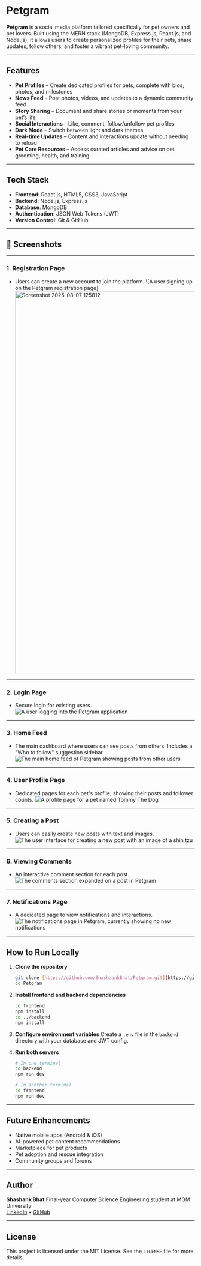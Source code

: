 # Petgram

**Petgram** is a social media platform tailored specifically for pet owners and pet lovers. Built using the MERN stack (MongoDB, Express.js, React.js, and Node.js), it allows users to create personalized profiles for their pets, share updates, follow others, and foster a vibrant pet-loving community.

---

## Features

-   **Pet Profiles** – Create dedicated profiles for pets, complete with bios, photos, and milestones
-   **News Feed** – Post photos, videos, and updates to a dynamic community feed
-   **Story Sharing** – Document and share stories or moments from your pet’s life
-   **Social Interactions** – Like, comment, follow/unfollow pet profiles
-   **Dark Mode** – Switch between light and dark themes
-   **Real-time Updates** – Content and interactions update without needing to reload
-   **Pet Care Resources** – Access curated articles and advice on pet grooming, health, and training

---

## Tech Stack

-   **Frontend**: React.js, HTML5, CSS3, JavaScript
-   **Backend**: Node.js, Express.js
-   **Database**: MongoDB
-   **Authentication**: JSON Web Tokens (JWT)
-   **Version Control**: Git & GitHub

---

## 📸 Screenshots

---

### 1. Registration Page
* Users can create a new account to join the platform.
    ![A user signing up on the Petgram registration page]<img width="1919" height="1018" alt="Screenshot 2025-08-07 125812" src="https://github.com/user-attachments/assets/43168c5f-78b9-4414-8b45-8e0477d20b2c" />


---

### 2. Login Page
* Secure login for existing users.
    ![A user logging into the Petgram application](https://github.com/user-attachments/assets/b3310f84-b043-4ce4-8e10-94e8a1d7c470)

---

### 3. Home Feed
* The main dashboard where users can see posts from others. Includes a "Who to follow" suggestion sidebar.
    ![The main home feed of Petgram showing posts from other users](https://github.com/user-attachments/assets/ba0800b9-1383-4a16-832f-45b637508006)

---

### 4. User Profile Page
* Dedicated pages for each pet's profile, showing their posts and follower counts.
    ![A profile page for a pet named Tommy The Dog](https://github.com/user-attachments/assets/3dd035b8-53e7-4959-b1d3-3532c2534a41)

---

### 5. Creating a Post
* Users can easily create new posts with text and images.
    ![The user interface for creating a new post with an image of a shih tzu](https://github.com/user-attachments/assets/2b528b9a-4cce-47a3-b0ac-63d1a4918f6c)

---

### 6. Viewing Comments
* An interactive comment section for each post.
    ![The comments section expanded on a post in Petgram](https://github.com/user-attachments/assets/b05b38ed-3574-4b52-b8d9-e380f68e0d47)

---

### 7. Notifications Page
* A dedicated page to view notifications and interactions.
    ![The notifications page in Petgram, currently showing no new notifications](https://github.com/user-attachments/assets/bcf1cc11-8f9f-4404-b9c1-54c34a2c5a05)

---

## How to Run Locally

1.  **Clone the repository**
    ```bash
    git clone [https://github.com/ShashaankBhat/Petgram.git](https://github.com/ShashaankBhat/Petgram.git)
    cd Petgram
    ```

2.  **Install frontend and backend dependencies**
    ```bash
    cd frontend
    npm install
    cd ../backend
    npm install
    ```

3.  **Configure environment variables**
    Create a `.env` file in the `backend` directory with your database and JWT config.

4.  **Run both servers**
    ```bash
    # In one terminal
    cd backend
    npm run dev

    # In another terminal
    cd frontend
    npm run dev
    ```

---

## Future Enhancements

-   Native mobile apps (Android & iOS)
-   AI-powered pet content recommendations
-   Marketplace for pet products
-   Pet adoption and rescue integration
-   Community groups and forums

---

## Author

**Shashank Bhat** Final-year Computer Science Engineering student at MGM University  
[LinkedIn](https://www.linkedin.com/in/shashankbhat2004) • [GitHub](https://github.com/ShashaankBhat)

---

## License

This project is licensed under the MIT License. See the `LICENSE` file for more details.
